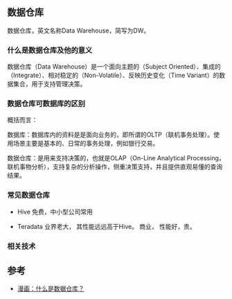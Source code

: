 ## 数据仓库
数据仓库，英文名称Data Warehouse，简写为DW。

### 什么是数据仓库及他的意义

数据仓库（Data Warehouse）是一个面向主题的（Subject Oriented）、集成的（Integrate）、相对稳定的（Non-Volatile）、反映历史变化（Time Variant）的数据集合，用于支持管理决策。

### 数据仓库可数据库的区别

概括而言：

数据库：数据库内的资料是是面向业务的，即所谓的OLTP（联机事务处理）。使用场景主要是基本的、日常的事务处理，例如银行交易。

数据仓库：是用来支持决策的，也就是OLAP（On-Line Analytical Processing， 联机事物分析），支持复杂的分析操作，侧重决策支持，并且提供直观易懂的查询结果。

### 常见数据仓库

- Hive 免费，中小型公司常用

- Teradata 业界老大， 其性能远远高于Hive。 商业， 性能好，贵。

### 相关技术 


## 参考
- [漫画：什么是数据仓库？](https://mp.weixin.qq.com/s/XIJoE3nV7QQwGE0WLIhiRw)